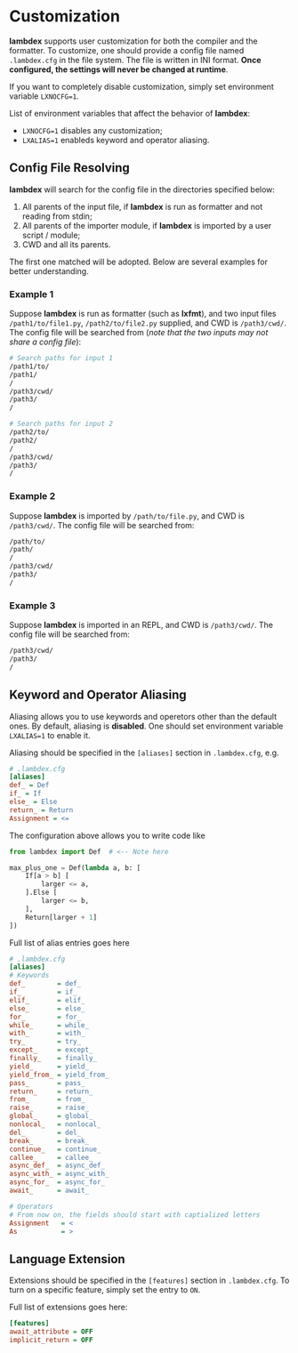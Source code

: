 # Customization

**lambdex** supports user customization for both the compiler and the formatter. To customize, one should provide a config file named `.lambdex.cfg` in the file system. The file is written in INI format. **Once configured, the settings will never be changed at runtime**.

If you want to completely disable customization, simply set environment variable `LXNOCFG=1`.

List of environment variables that affect the behavior of **lambdex**:

- `LXNOCFG=1` disables any customization;
- `LXALIAS=1` enableds keyword and operator aliasing.

## Config File Resolving

**lambdex** will search for the config file in the directories specified below:

1.  All parents of the input file, if **lambdex** is run as formatter and not reading from stdin;
2.  All parents of the importer module, if **lambdex** is imported by a user script / module;
3.  CWD and all its parents.

The first one matched will be adopted. Below are several examples for better understanding.

### Example 1

Suppose **lambdex** is run as formatter (such as **lxfmt**), and two input files `/path1/to/file1.py`, `/path2/to/file2.py` supplied, and CWD is `/path3/cwd/`. The config file will be searched from (_note that the two inputs may not share a config file_):

```bash
# Search paths for input 1
/path1/to/
/path1/
/
/path3/cwd/
/path3/
/

# Search paths for input 2
/path2/to/
/path2/
/
/path3/cwd/
/path3/
/
```

### Example 2

Suppose **lambdex** is imported by `/path/to/file.py`, and CWD is `/path3/cwd/`. The config file will be searched from:

```bash
/path/to/
/path/
/
/path3/cwd/
/path3/
/
```

### Example 3

Suppose **lambdex** is imported in an REPL, and CWD is `/path3/cwd/`. The config file will be searched from:

```bash
/path3/cwd/
/path3/
/
```

## Keyword and Operator Aliasing

Aliasing allows you to use keywords and operetors other than the default ones. By default, aliasing is **disabled**. One should set environment variable `LXALIAS=1` to enable it.

Aliasing should be specified in the `[aliases]` section in `.lambdex.cfg`, e.g.

```ini
# .lambdex.cfg
[aliases]
def_ = Def
if_ = If
else_ = Else
return_ = Return
Assignment = <=
```

The configuration above allows you to write code like

```python
from lambdex import Def  # <-- Note here

max_plus_one = Def(lambda a, b: [
    If[a > b] [
        larger <= a,
    ].Else [
        larger <= b,
    ],
    Return[larger + 1]
])
```

Full list of alias entries goes here

```ini
# .lambdex.cfg
[aliases]
# Keywords
def_        = def_
if_         = if_
elif_       = elif_
else_       = else_
for_        = for_
while_      = while_
with_       = with_
try_        = try_
except_     = except_
finally_    = finally_
yield_      = yield_
yield_from_ = yield_from_
pass_       = pass_
return_     = return_
from_       = from_
raise_      = raise_
global_     = global_
nonlocal_   = nonlocal_
del_        = del_
break_      = break_
continue_   = continue_
callee_     = callee_
async_def_  = async_def_
async_with_ = async_with_
async_for_  = async_for_
await_      = await_

# Operators
# From now on, the fields should start with captialized letters
Assignment   = <
As           = >
```

## Language Extension

Extensions should be specified in the `[features]` section in `.lambdex.cfg`. To turn on a specific feature, simply set the entry to `ON`.

Full list of extensions goes here:

```ini
[features]
await_attribute = OFF
implicit_return = OFF
```
